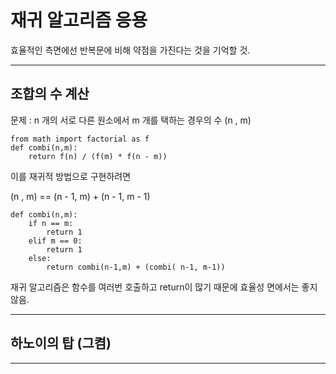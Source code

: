 # 재귀 알고리즘 응용

효율적인 측면에선 반복문에 비해 약점을 가진다는 것을 기억할 것.

---

## 조합의 수 계산

문제 : n 개의 서로 다른 원소에서 m 개를 택하는 경우의 수 (n , m)

```
from math import factorial as f
def combi(n,m):
    return f(n) / (f(m) * f(n - m))
```

이를 재귀적 방법으로 구현하려면

(n , m) == (n - 1, m) + (n - 1, m - 1)

```
def combi(n,m):
    if n == m:
        return 1
    elif m == 0:
        return 1
    else:
        return combi(n-1,m) + (combi( n-1, m-1))
```

재귀 알고리즘은 함수를 여러번 호출하고 return이 많기 때문에 효율성 면에서는 좋지 않음.

---

## 하노이의 탑 (그켬)

---
